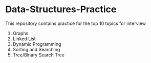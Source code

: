 # Data-Structures-Practice
<p> This repository contains practice for the top 10 topics for interview </p>

<ol>
    <li> Graphs </li>
    <li> Linked List </li>
    <li> Dynamic Programming </li>
    <li> Sorting and Searching </li>
    <li> Tree/Binary Search Tree </li>
</ol>
